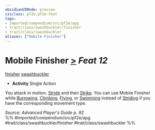 ```yaml
---
obsidianUIMode: preview
cssclass: pf2e,pf2e-feat
tags:
- imported/compendium/src/pf2e/apg
- trait/class/swashbuckler/finisher
- trait/class/swashbuckler
aliases: ["Mobile Finisher"]
---
```

# Mobile Finisher  [>](chapter-9-playing-the-game.md#Actions "Single Action") *Feat 12*  
[finisher](finisher-apg.md)  [swashbuckler](rules/traits/swashbuckler-apg.md)  

- **Activity** Single Action

You attack in motion. [Stride](stride.md) and then [Strike](strike.md). You can use Mobile Finisher while [Burrowing](burrow.md), [Climbing](climb.md), [Flying](rules/actions/fly.md), or [Swimming](swim.md) instead of [Striding](stride.md) if you have the corresponding movement type.

*Source: Advanced Player's Guide p. 92*  
%% #imported/compendium/src/pf2e/apg #trait/class/swashbuckler/finisher #trait/class/swashbuckler %%